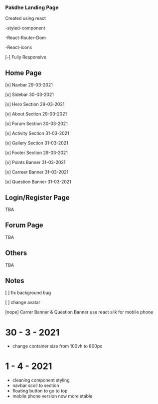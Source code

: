 ### Pakdhe Landing Page
Created using react 

-styled-component

-React-Router-Dom

-React-icons

[-] Fully Responsive
## Home Page
[x] Navbar 29-03-2021

[x] Sidebar 30-03-2021

[x] Hero Section 29-03-2021

[x] About Section 29-03-2021

[x] Forum Section 30-03-2021

[x] Activity Section 31-03-2021

[x] Gallery Section  31-03-2021

[x] Footer Section 29-03-2021

[x] Points Banner  31-03-2021

[x] Carreer Banner  31-03-2021

[x] Question Banner  31-03-2021

## Login/Register Page
TBA
## Forum Page
TBA
## Others
TBA

## Notes
[ ] fix background bug

[ ] change avatar

[nope] Carrer Banner & Question Banner use react slik for mobile phone

# 30 - 3 - 2021 
- change container size from 100vh to 800px

# 1 - 4 - 2021
- cleaning component styling
- navbar scoll to section
- floating button to go to top
- mobile phone version now more stable